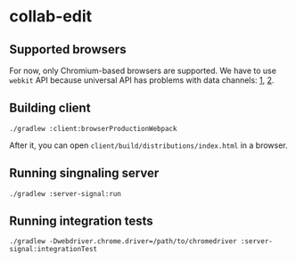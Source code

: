 # collab-edit

## Supported browsers

For now, only Chromium-based browsers are supported. We have to use `webkit` API because universal API has problems with
data channels: [1](https://github.com/webrtc/samples/issues/1227), [2](https://github.com/webrtc/samples/issues/1251).

## Building client

```shell
./gradlew :client:browserProductionWebpack
```

After it, you can open `client/build/distributions/index.html` in a browser.

## Running singnaling server

```shell
./gradlew :server-signal:run
```

## Running integration tests

```shell
./gradlew -Dwebdriver.chrome.driver=/path/to/chromedriver :server-signal:integrationTest
```
